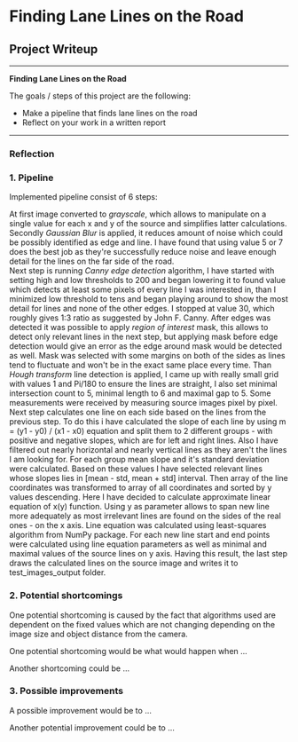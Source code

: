 # **Finding Lane Lines on the Road** 

## Project Writeup

---

**Finding Lane Lines on the Road**

The goals / steps of this project are the following:
* Make a pipeline that finds lane lines on the road
* Reflect on your work in a written report

---

### Reflection

### 1. Pipeline

Implemented pipeline consist of 6 steps:

At first image converted to *grayscale*, which allows to manipulate on a single value for each x and y of the source
and simplifies latter calculations. 
Secondly *Gaussian Blur* is applied, it reduces amount of noise which could be possibly identified as edge and line.
I have found that using value 5 or 7 does the best job as they're successfully reduce noise and leave enough detail for
the lines on the far side of the road.  
Next step is running *Canny edge detection* algorithm, I have started with setting high and low thresholds to 200 and
began lowering it to found value which detects at least some pixels of every line I was interested in, than I minimized
low threshold to tens and began playing around to show the most detail for lines and none of the other edges. I stopped
at value 30, which roughly gives 1:3 ratio as suggested by John F. Canny.
After edges was detected it was possible to apply *region of interest* mask, this allows to detect only relevant lines in
the next step, but applying mask before edge detection would give an error as the edge around mask would be detected 
as well. Mask was selected with some margins on both of the sides as lines tend to fluctuate and won't be in the exact
same place every time.
Than *Hough transform* line detection is applied, I came up with really small grid with values 1 and Pi/180 to ensure the
lines are straight, I also set minimal intersection count to 5, minimal length to 6 and maximal gap to 5. Some measurements
were received by measuring source images pixel by pixel.
Next step calculates one line on each side based on the lines from the previous step. To do this i have calculated
the slope of each line by using m = (y1 - y0) / (x1 - x0) equation and split them to 2 different groups - with positive
and negative slopes, which are for left and right lines. Also I have filtered out nearly horizontal and nearly vertical
lines as they aren't the lines I am looking for. For each group mean slope and it's standard deviation were calculated.
Based on these values I have selected relevant lines whose slopes lies in [mean - std, mean + std] interval. Then array
of the line coordinates was transformed to array of all coordinates and sorted by y values descending. 
Here I have decided to calculate approximate linear equation of x(y) function. Using y as parameter allows to span 
new line more adequately as most irrelevant lines are found on the sides of the real ones - on the x axis. Line equation
was calculated using least-squares algorithm from NumPy package. For each new line start and end points were 
calculated using line equation parameters as well as minimal and maximal values of the source lines on y axis.
Having this result, the last step draws the calculated lines on the source image and writes it to test_images_output
folder.


### 2. Potential shortcomings


One potential shortcoming is caused by the fact that algorithms used are dependent on the fixed values which are not 
changing depending on the image size and object distance from the camera.

One potential shortcoming would be what would happen when ... 

Another shortcoming could be ...


### 3. Possible improvements

A possible improvement would be to ...

Another potential improvement could be to ...
